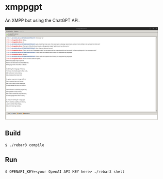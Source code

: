 xmppgpt
=====

An XMPP bot using the ChatGPT API.

![Pidgin Session](./pidginsession.png)


Build
-----

    $ ./rebar3 compile

Run
---

    $ OPENAPI_KEY=<your OpenAI API KEY here> ./rebar3 shell
